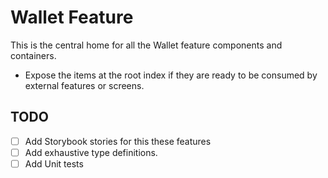 # Wallet Feature

This is the central home for all the Wallet feature components and containers.

- Expose the items at the root index if they are ready to be consumed by
  external features or screens.

## TODO

- [ ] Add Storybook stories for this these features
- [ ] Add exhaustive type definitions.
- [ ] Add Unit tests

